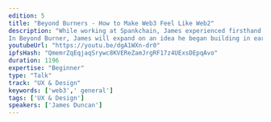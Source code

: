 ```yaml
---
edition: 5
title: "Beyond Burners - How to Make Web3 Feel Like Web2"
description: "While working at Spankchain, James experienced firsthand the difficulties of creating a Web 3 product that users felt compelled to return to. The fact is, there is an incredibly high dropoff rate for dapps today. A large part of this issue revolves around key management. Austin Griffith put the onboarding technique of using a burner wallet in the spotlight half a year ago, and has proven to be the most effective on-boarding solution to date.
In Beyond Burner, James will expand on an idea he began building in early 2018 describing how to create an intuitive account management experience by utilizing a contract that contains multiple ephemeral (burner) keys. He likens this method to the Impossible Burger narrative, where environmentally friendly meat alternatives have become as good or better than the real thing. Beyond Burner describes the way counterfactual account contracts and burner keys can create an intuitive Web 2-like experience while keeping the benefits of Web 3. Come learn about the future of dapp UX!"
youtubeUrl: "https://youtu.be/dgA1WXn-dr0"
ipfsHash: "QmemrZqEqjaqSrywc8KVEReZamJrgRF17z4UExsDEpqAvo"
duration: 1196
expertise: "Beginner"
type: "Talk"
track: "UX & Design"
keywords: ['web3',' general']
tags: ['UX & Design']
speakers: ['James Duncan']
---
```

